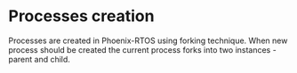 # Processes creation

Processes are created in Phoenix-RTOS using forking technique. When new process should be created the current process forks into two instances - parent and child.

